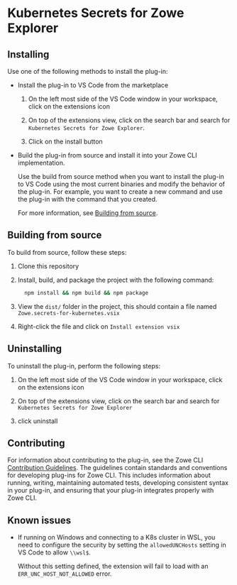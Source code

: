 # Kubernetes Secrets for Zowe Explorer

## Installing

Use one of the following methods to install the plug-in:

- Install the plug-in to VS Code from the marketplace

  1. On the left most side of the VS Code window in your workspace, click on the extensions icon

  1. On top of the extensions view, click on the search bar and search for `Kubernetes Secrets for Zowe Explorer`.

  1. Click on the install button

- Build the plug-in from source and install it into your Zowe CLI implementation.

  Use the build from source method when you want to install the plug-in to VS Code using the most current binaries and modify the behavior of the plug-in. For example, you want to create a new command and use the plug-in with the command that you created.

  For more information, see [Building from source](#building-from-source).

## Building from source

To build from source, follow these steps:

1. Clone this repository
1. Install, build, and package the project with the following command:

   ```bash
     npm install && npm build && npm package
   ```

1. View the `dist/` folder in the project, this should contain a file named `Zowe.secrets-for-kubernetes.vsix`
1. Right-click the file and click on `Install extension vsix`

## Uninstalling

To uninstall the plug-in, perform the following steps:

1. On the left most side of the VS Code window in your workspace, click on the extensions icon

1. On top of the extensions view, click on the search bar and search for `Kubernetes Secrets for Zowe Explorer`

1. click uninstall

## Contributing

For information about contributing to the plug-in, see the Zowe CLI [Contribution Guidelines](https://github.com/zowe/zowe-cli-secrets-for-kubernetes/blob/main/CONTRIBUTING.md). The guidelines contain standards and conventions for developing plug-ins for Zowe CLI. This includes information about running, writing, maintaining automated tests, developing consistent syntax in your plug-in, and ensuring that your plug-in integrates properly with Zowe CLI.

## Known issues

- If running on Windows and connecting to a K8s cluster in WSL, you need to configure the security by setting the `allowedUNCHosts` setting in VS Code to allow `\\wsl$`.

  Without this setting defined, the extension will fail to load with an `ERR_UNC_HOST_NOT_ALLOWED` error.
